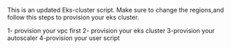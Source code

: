 This is an updated Eks-cluster script.
Make sure to change the regions,and follow this steps to provision your eks cluster.

1- provision your vpc first 
2- provision your eks cluster
3-provision your autoscaler
4-provision your user script
